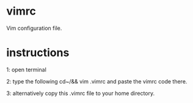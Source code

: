 # vimrc
Vim configuration file.

# instructions
1: open terminal

2: type the following cd~/&& vim .vimrc and paste the vimrc code there.

3: alternatively copy this .vimrc file to your home directory.
